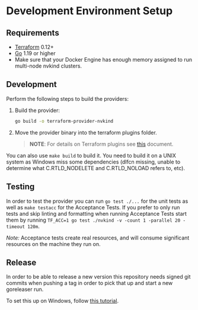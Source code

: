 # Development Environment Setup

## Requirements

- [Terraform](https://www.terraform.io/downloads.html) 0.12+
- [Go](https://golang.org/doc/install) 1.19 or higher
- Make sure that your Docker Engine has enough memory assigned to run multi-node nvkind clusters.

## Development

Perform the following steps to build the providers:

1. Build the provider:
    ```bash
    go build -o terraform-provider-nvkind
    ```
2. Move the provider binary into the terraform plugins folder.

    >**NOTE**: For details on Terraform plugins see [this](https://www.terraform.io/docs/plugins/basics.html#installing-plugins) document.

You can also use `make build` to build it. You need to build it on a UNIX system as Windows miss some dependencies (dlfcn missing, unable to determine what C.RTLD_NODELETE and C.RTLD_NOLOAD refers to, etc).

## Testing

In order to test the provider you can run `go test ./...` for the unit tests as well as `make testacc` for the Acceptance Tests. If you prefer to only run tests and skip linting and formatting when running Acceptance Tests start them by running `TF_ACC=1 go test ./nvkind -v -count 1 -parallel 20 -timeout 120m`.

*Note:* Acceptance tests create real resources, and will consume significant resources on the machine they run on.

## Release

In order to be able to release a new version this repository needs signed git commits when pushing a tag in order to pick that up and start a new goreleaser run.

To set this up on Windows, follow [this tutorial](https://tau.gr/posts/2018-06-29-how-to-set-up-signing-commits-with-git/).
